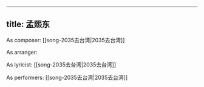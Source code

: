 
---
title: 孟熙东
---
As composer: [[song-2035去台湾|2035去台湾]]

As arranger: 

As lyricist: [[song-2035去台湾|2035去台湾]]

As performers: [[song-2035去台湾|2035去台湾]]
